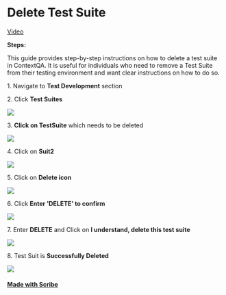 
# Delete Test Suite

[Video ](https://www.youtube.com/watch?v=Rc5LYfrWV9Y&list=PLfRq0FuuqhRnYtoF6kHsDdZc7ekSgpg6V&index=13)

**Steps:**

This guide provides step-by-step instructions on how to delete a test suite in ContextQA. It is useful for individuals who need to remove a Test Suite from their testing environment and want clear instructions on how to do so.

1\. Navigate to **Test Development** section


2\. Click **Test Suites**

![](https://ajeuwbhvhr.cloudimg.io/colony-recorder.s3.amazonaws.com/files/2024-02-29/2cca5bb3-36d9-4a8c-be0c-4a1f599ee74c/user_cropped_screenshot.jpeg?tl_px=0,179&br_px=1075,780&force_format=png&wat_scale=95&wat=1&wat_opacity=0.7&wat_gravity=northwest&wat_url=https://colony-recorder.s3.us-west-1.amazonaws.com/images/watermarks/FB923C_standard.png&wat_pad=168,265)


3\. **Click on TestSuite** which needs to be deleted

![](https://ajeuwbhvhr.cloudimg.io/colony-recorder.s3.amazonaws.com/files/2024-02-28/5a2c23b8-3a77-44d9-8f6f-79403c3ee82b/ascreenshot.jpeg?tl_px=25,107&br_px=1100,708&force_format=png&wat_scale=95&wat=1&wat_opacity=0.7&wat_gravity=northwest&wat_url=https://colony-recorder.s3.us-west-1.amazonaws.com/images/watermarks/FB923C_standard.png&wat_pad=502,265)


4\. Click on **Suit2**

![](https://ajeuwbhvhr.cloudimg.io/colony-recorder.s3.amazonaws.com/files/2024-02-28/97f974ac-29bf-4058-966d-d13ef7af4084/ascreenshot.jpeg?tl_px=80,0&br_px=1800,912&force_format=png&width=1120.0&wat=1&wat_opacity=0.7&wat_gravity=northwest&wat_url=https://colony-recorder.s3.us-west-1.amazonaws.com/images/watermarks/FB923C_standard.png&wat_pad=524,42)


5\. Click on **Delete icon**

![](https://ajeuwbhvhr.cloudimg.io/colony-recorder.s3.amazonaws.com/files/2024-02-28/2d0b7397-3489-44af-b650-af4a158be333/ascreenshot.jpeg?tl_px=200,0&br_px=1920,912&force_format=png&width=1120.0&wat=1&wat_opacity=0.7&wat_gravity=northwest&wat_url=https://colony-recorder.s3.us-west-1.amazonaws.com/images/watermarks/FB923C_standard.png&wat_pad=983,-8)


6\. Click **Enter 'DELETE' to confirm**

![](https://ajeuwbhvhr.cloudimg.io/colony-recorder.s3.amazonaws.com/files/2024-02-28/fe27efa2-b9d8-42e1-9224-14f920d52c27/ascreenshot.jpeg?tl_px=80,0&br_px=1800,912&force_format=png&width=1120.0&wat=1&wat_opacity=0.7&wat_gravity=northwest&wat_url=https://colony-recorder.s3.us-west-1.amazonaws.com/images/watermarks/FB923C_standard.png&wat_pad=524,309)


7\. Enter **DELETE** and Click on **I understand, delete this test suite**

![](https://ajeuwbhvhr.cloudimg.io/colony-recorder.s3.amazonaws.com/files/2024-02-28/3b765707-0c3b-428c-bf30-9510263c03ca/ascreenshot.jpeg?tl_px=177,0&br_px=1896,912&force_format=png&width=1120.0&wat=1&wat_opacity=0.7&wat_gravity=northwest&wat_url=https://colony-recorder.s3.us-west-1.amazonaws.com/images/watermarks/FB923C_standard.png&wat_pad=524,356)


8\. Test Suit is **Successfully Deleted**

![](https://ajeuwbhvhr.cloudimg.io/colony-recorder.s3.amazonaws.com/files/2024-02-28/97f151c3-1c18-4be2-b10e-44ff9bfdd17f/ascreenshot.jpeg?tl_px=200,0&br_px=1920,912&force_format=png&width=1120.0&wat=1&wat_opacity=0.7&wat_gravity=northwest&wat_url=https://colony-recorder.s3.us-west-1.amazonaws.com/images/watermarks/FB923C_standard.png&wat_pad=531,160)
#### [Made with Scribe](https://scribehow.com/shared/Test_Suite_Delete__yA22HSCXTa-Ma6cA5H_bQw)


